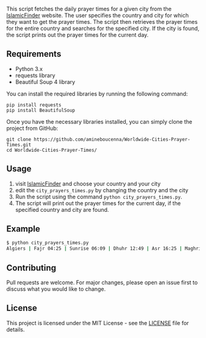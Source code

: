 This script fetches the daily prayer times for a given city from the [IslamicFinder](https://www.islamicfinder.org) website. The user specifies the country and city for which they want to get the prayer times. The script then retrieves the prayer times for the entire country and searches for the specified city. If the city is found, the script prints out the prayer times for the current day.

## Requirements

- Python 3.x
- requests library
- Beautiful Soup 4 library

You can install the required libraries by running the following command:
```
pip install requests
pip install BeautifulSoup
```

Once you have the necessary libraries installed, you can simply clone the project from GitHub:
```
git clone https://github.com/amineboucenna/Worldwide-Cities-Prayer-Times.git
cd Worldwide-Cities-Prayer-Times/
```

## Usage

1. visit [IslamicFinder](https://www.islamicfinder.org/world) and choose your country and your city
2. edit the `city_prayers_times.py` by changing the country and the city
3. Run the script using the command `python city_prayers_times.py`.
4. The script will print out the prayer times for the current day, if the specified country and city are found.

## Example

```bash
$ python city_prayers_times.py
Algiers | Fajr 04:25 | Sunrise 06:09 | Dhuhr 12:49 | Asr 16:25 | Maghrib 19:02 | Isha 20:15
```

## Contributing

Pull requests are welcome. For major changes, please open an issue first to discuss what you would like to change.

## License

This project is licensed under the MIT License - see the [LICENSE](LICENSE) file for details.

